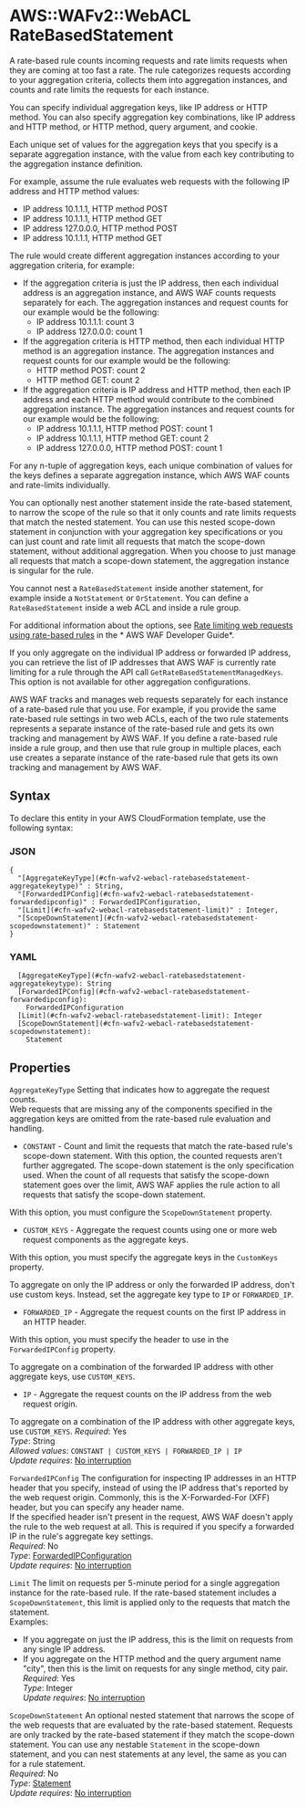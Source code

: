 # AWS::WAFv2::WebACL RateBasedStatement<a name="aws-properties-wafv2-webacl-ratebasedstatement"></a>

A rate\-based rule counts incoming requests and rate limits requests when they are coming at too fast a rate\. The rule categorizes requests according to your aggregation criteria, collects them into aggregation instances, and counts and rate limits the requests for each instance\. 

You can specify individual aggregation keys, like IP address or HTTP method\. You can also specify aggregation key combinations, like IP address and HTTP method, or HTTP method, query argument, and cookie\. 

Each unique set of values for the aggregation keys that you specify is a separate aggregation instance, with the value from each key contributing to the aggregation instance definition\. 

For example, assume the rule evaluates web requests with the following IP address and HTTP method values: 
+ IP address 10\.1\.1\.1, HTTP method POST
+ IP address 10\.1\.1\.1, HTTP method GET
+ IP address 127\.0\.0\.0, HTTP method POST
+ IP address 10\.1\.1\.1, HTTP method GET

The rule would create different aggregation instances according to your aggregation criteria, for example: 
+ If the aggregation criteria is just the IP address, then each individual address is an aggregation instance, and AWS WAF counts requests separately for each\. The aggregation instances and request counts for our example would be the following: 
  + IP address 10\.1\.1\.1: count 3
  + IP address 127\.0\.0\.0: count 1
+ If the aggregation criteria is HTTP method, then each individual HTTP method is an aggregation instance\. The aggregation instances and request counts for our example would be the following: 
  + HTTP method POST: count 2
  + HTTP method GET: count 2
+ If the aggregation criteria is IP address and HTTP method, then each IP address and each HTTP method would contribute to the combined aggregation instance\. The aggregation instances and request counts for our example would be the following: 
  + IP address 10\.1\.1\.1, HTTP method POST: count 1
  + IP address 10\.1\.1\.1, HTTP method GET: count 2
  + IP address 127\.0\.0\.0, HTTP method POST: count 1

For any n\-tuple of aggregation keys, each unique combination of values for the keys defines a separate aggregation instance, which AWS WAF counts and rate\-limits individually\. 

You can optionally nest another statement inside the rate\-based statement, to narrow the scope of the rule so that it only counts and rate limits requests that match the nested statement\. You can use this nested scope\-down statement in conjunction with your aggregation key specifications or you can just count and rate limit all requests that match the scope\-down statement, without additional aggregation\. When you choose to just manage all requests that match a scope\-down statement, the aggregation instance is singular for the rule\. 

You cannot nest a `RateBasedStatement` inside another statement, for example inside a `NotStatement` or `OrStatement`\. You can define a `RateBasedStatement` inside a web ACL and inside a rule group\. 

For additional information about the options, see [Rate limiting web requests using rate\-based rules](https://docs.aws.amazon.com/waf/latest/developerguide/waf-rate-based-rules.html) in the * AWS WAF Developer Guide*\. 

If you only aggregate on the individual IP address or forwarded IP address, you can retrieve the list of IP addresses that AWS WAF is currently rate limiting for a rule through the API call `GetRateBasedStatementManagedKeys`\. This option is not available for other aggregation configurations\.

 AWS WAF tracks and manages web requests separately for each instance of a rate\-based rule that you use\. For example, if you provide the same rate\-based rule settings in two web ACLs, each of the two rule statements represents a separate instance of the rate\-based rule and gets its own tracking and management by AWS WAF\. If you define a rate\-based rule inside a rule group, and then use that rule group in multiple places, each use creates a separate instance of the rate\-based rule that gets its own tracking and management by AWS WAF\. 

## Syntax<a name="aws-properties-wafv2-webacl-ratebasedstatement-syntax"></a>

To declare this entity in your AWS CloudFormation template, use the following syntax:

### JSON<a name="aws-properties-wafv2-webacl-ratebasedstatement-syntax.json"></a>

```
{
  "[AggregateKeyType](#cfn-wafv2-webacl-ratebasedstatement-aggregatekeytype)" : String,
  "[ForwardedIPConfig](#cfn-wafv2-webacl-ratebasedstatement-forwardedipconfig)" : ForwardedIPConfiguration,
  "[Limit](#cfn-wafv2-webacl-ratebasedstatement-limit)" : Integer,
  "[ScopeDownStatement](#cfn-wafv2-webacl-ratebasedstatement-scopedownstatement)" : Statement
}
```

### YAML<a name="aws-properties-wafv2-webacl-ratebasedstatement-syntax.yaml"></a>

```
  [AggregateKeyType](#cfn-wafv2-webacl-ratebasedstatement-aggregatekeytype): String
  [ForwardedIPConfig](#cfn-wafv2-webacl-ratebasedstatement-forwardedipconfig): 
    ForwardedIPConfiguration
  [Limit](#cfn-wafv2-webacl-ratebasedstatement-limit): Integer
  [ScopeDownStatement](#cfn-wafv2-webacl-ratebasedstatement-scopedownstatement): 
    Statement
```

## Properties<a name="aws-properties-wafv2-webacl-ratebasedstatement-properties"></a>

`AggregateKeyType`  <a name="cfn-wafv2-webacl-ratebasedstatement-aggregatekeytype"></a>
Setting that indicates how to aggregate the request counts\.   
Web requests that are missing any of the components specified in the aggregation keys are omitted from the rate\-based rule evaluation and handling\. 
+  `CONSTANT` \- Count and limit the requests that match the rate\-based rule's scope\-down statement\. With this option, the counted requests aren't further aggregated\. The scope\-down statement is the only specification used\. When the count of all requests that satisfy the scope\-down statement goes over the limit, AWS WAF applies the rule action to all requests that satisfy the scope\-down statement\. 

  With this option, you must configure the `ScopeDownStatement` property\. 
+  `CUSTOM_KEYS` \- Aggregate the request counts using one or more web request components as the aggregate keys\.

  With this option, you must specify the aggregate keys in the `CustomKeys` property\. 

  To aggregate on only the IP address or only the forwarded IP address, don't use custom keys\. Instead, set the aggregate key type to `IP` or `FORWARDED_IP`\.
+  `FORWARDED_IP` \- Aggregate the request counts on the first IP address in an HTTP header\. 

  With this option, you must specify the header to use in the `ForwardedIPConfig` property\. 

  To aggregate on a combination of the forwarded IP address with other aggregate keys, use `CUSTOM_KEYS`\. 
+  `IP` \- Aggregate the request counts on the IP address from the web request origin\.

  To aggregate on a combination of the IP address with other aggregate keys, use `CUSTOM_KEYS`\. 
*Required*: Yes  
*Type*: String  
*Allowed values*: `CONSTANT | CUSTOM_KEYS | FORWARDED_IP | IP`  
*Update requires*: [No interruption](https://docs.aws.amazon.com/AWSCloudFormation/latest/UserGuide/using-cfn-updating-stacks-update-behaviors.html#update-no-interrupt)

`ForwardedIPConfig`  <a name="cfn-wafv2-webacl-ratebasedstatement-forwardedipconfig"></a>
The configuration for inspecting IP addresses in an HTTP header that you specify, instead of using the IP address that's reported by the web request origin\. Commonly, this is the X\-Forwarded\-For \(XFF\) header, but you can specify any header name\.   
If the specified header isn't present in the request, AWS WAF doesn't apply the rule to the web request at all\.
This is required if you specify a forwarded IP in the rule's aggregate key settings\.   
*Required*: No  
*Type*: [ForwardedIPConfiguration](aws-properties-wafv2-webacl-forwardedipconfiguration.md)  
*Update requires*: [No interruption](https://docs.aws.amazon.com/AWSCloudFormation/latest/UserGuide/using-cfn-updating-stacks-update-behaviors.html#update-no-interrupt)

`Limit`  <a name="cfn-wafv2-webacl-ratebasedstatement-limit"></a>
The limit on requests per 5\-minute period for a single aggregation instance for the rate\-based rule\. If the rate\-based statement includes a `ScopeDownStatement`, this limit is applied only to the requests that match the statement\.  
Examples:   
+ If you aggregate on just the IP address, this is the limit on requests from any single IP address\. 
+ If you aggregate on the HTTP method and the query argument name "city", then this is the limit on requests for any single method, city pair\. 
*Required*: Yes  
*Type*: Integer  
*Update requires*: [No interruption](https://docs.aws.amazon.com/AWSCloudFormation/latest/UserGuide/using-cfn-updating-stacks-update-behaviors.html#update-no-interrupt)

`ScopeDownStatement`  <a name="cfn-wafv2-webacl-ratebasedstatement-scopedownstatement"></a>
An optional nested statement that narrows the scope of the web requests that are evaluated by the rate\-based statement\. Requests are only tracked by the rate\-based statement if they match the scope\-down statement\. You can use any nestable `Statement` in the scope\-down statement, and you can nest statements at any level, the same as you can for a rule statement\.   
*Required*: No  
*Type*: [Statement](aws-properties-wafv2-webacl-statement.md)  
*Update requires*: [No interruption](https://docs.aws.amazon.com/AWSCloudFormation/latest/UserGuide/using-cfn-updating-stacks-update-behaviors.html#update-no-interrupt)